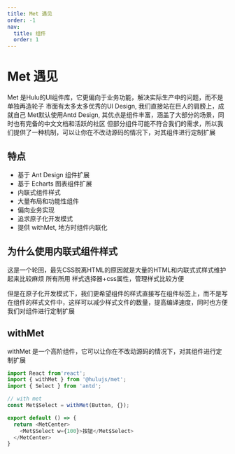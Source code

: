 ```yaml
---
title: Met 遇见
order: -1
nav:
  title: 组件
  order: 1
---
```


# Met 遇见

Met 是Hulu的UI组件库，它更偏向于业务功能，解决实际生产中的问题，而不是单独再造轮子
市面有太多太多优秀的UI Design, 我们直接站在巨人的肩膀上，成就自己
Met默认使用Antd Design, 其优点是组件丰富，涵盖了大部分的场景，同时也有完备的中文文档和活跃的社区
但部分组件可能不符合我们的需求，所以我们提供了一种机制，可以让你在不改动源码的情况下，对其组件进行定制扩展

## 特点

* 基于 Ant Design 组件扩展
* 基于 Echarts 图表组件扩展
* 内联式组件样式
* 大量布局和功能性组件
* 偏向业务实现
* 追求原子化开发模式
* 提供 withMet, 地方时组件内联化

## 为什么使用内联式组件样式

这是一个轮回，最先CSS脱离HTML的原因就是大量的HTML和内联式式样式维护起来比较麻烦
所有所用 样式选择器+css属性，管理样式比较方便

但是在原子化开发模式下，我们更希望组件的样式直接写在组件标签上，而不是写在组件的样式文件中，这样可以减少样式文件的数量，提高编译速度，同时也方便我们对组件进行定制扩展

## withMet

withMet 是一个高阶组件，它可以让你在不改动源码的情况下，对其组件进行定制扩展

```ts
import React from'react'; 
import { withMet } from '@hulujs/met'; 
import { Select } from 'antd'; 

// with met 
const Met$Select = withMet(Button, {}); 

export default () => {
  return <MetCenter>
    <Met$Select w={100}>按钮</Met$Select>
  </MetCenter>
}
```
